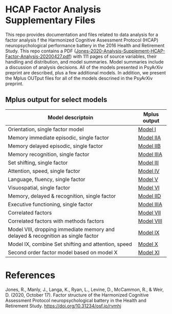 # HCAP Factor Analysis Supplementary Files
This repo provides documentation and files related to data analysis for a factor analysis f the Harmonized Cognitive Assessment Protocol (HCAP) neuropsychological performance battery in the 2016 Health and Retirement Study. This repo contains a PDF ([Jones-2020-Analysis-Supplement-HCAP-Factor-Analysis-20200427.pdf](https://github.com/rnj0nes/HCAP/blob/master/Jones-2020-Analysis-Supplement-HCAP-Factor-Analysis-20200427.pdf)) with 111 pages of source variables, their handling and distribution, and model summaries. Model summaries include a discussion of analysis decisions. All of the models presented in PsyArXiv preprint are described, plus a few additional models. In addition, we present the Mplus OUTput files for all of the models descrined in the PsyArXiv preprint.


## Mplus output for select models

|Model descriptoin|Mplus output|
|---|---|
|Orientation, single factor model|[Model I](https://github.com/rnj0nes/HCAP/blob/master/model-I.out)|
|Memory immediate episodic, single factor|[Model IIA](https://github.com/rnj0nes/HCAP/blob/master/model-IIA.out)|
|Memory delayed episodic, single factor|[Model IIB](https://github.com/rnj0nes/HCAP/blob/master/model-IIB.out)|
|Memory recognition, single factor|[Model IIIA](https://github.com/rnj0nes/HCAP/blob/master/model-IIIA.out)|
|Set shifting, single factor|[Model III](https://github.com/rnj0nes/HCAP/blob/master/model-III.out)|
|Attention, speed, single factor|[Model IV](https://github.com/rnj0nes/HCAP/blob/master/model-IV.out)|
|Language, fluency, single factor|[Model V](https://github.com/rnj0nes/HCAP/blob/master/model-V.out)|
|Visuospatial, single factor|[Model VI](https://github.com/rnj0nes/HCAP/blob/master/model-VI.out)|
|Memory, delayed & recognition, single factor|[Model IID](https://github.com/rnj0nes/HCAP/blob/master/model-IID.out)|
|Executive functioning, single factor|[Model IIIA](https://github.com/rnj0nes/HCAP/blob/master/model-IIIA.out)|
|Correlated factors|[Model VII](https://github.com/rnj0nes/HCAP/blob/master/model-VII.out)|
|Correlated factors with methods factors|[Model VIII](https://github.com/rnj0nes/HCAP/blob/master/model-VIII.out)|
|Model VIII, dropping immediate memory and delayed & recognition as single factor|[Model IX](https://github.com/rnj0nes/HCAP/blob/master/model-IX.out)|
|Model IX, combine Set shifting and attention, speed|[Model X](https://github.com/rnj0nes/HCAP/blob/master/model-X.out)|
|Second order factor model based on model X|[Model XI](https://github.com/rnj0nes/HCAP/blob/master/model-XI.out)|



# References

Jones, R., Manly, J., Langa, K., Ryan, L., Levine, D., McCammon, R., & Weir, D. (2020, October 17). Factor structure of the Harmonized Cognitive Assessment Protocol neuropsychological battery in the Health and Retirement Study. https://doi.org/10.31234/osf.io/rvmhj









